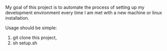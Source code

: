 My goal of this project is to automate the process of setting up my development environment every time I am met with a new machine or linux installation.

Usage should be simple:
1. git clone this project,
2. sh setup.sh
